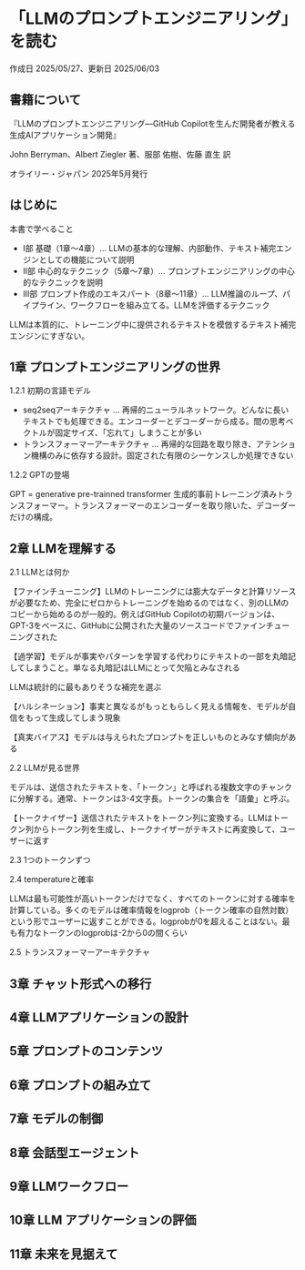 # 「LLMのプロンプトエンジニアリング」を読む

作成日 2025/05/27、更新日 2025/06/03

## 書籍について

『LLMのプロンプトエンジニアリング―GitHub Copilotを生んだ開発者が教える生成AIアプリケーション開発』

John Berryman、Albert Ziegler 著、服部 佑樹、佐藤 直生 訳

オライリー・ジャパン 2025年5月発行

## はじめに

本書で学べること

- I部 基礎（1章～4章）... LLMの基本的な理解、内部動作、テキスト補完エンジンとしての機能について説明
- II部 中心的なテクニック（5章～7章）... プロンプトエンジニアリングの中心的なテクニックを説明
- III部 プロンプト作成のエキスパート（8章～11章）... LLM推論のループ、パイプライン、ワークフローを組み立てる。LLMを評価するテクニック

LLMは本質的に、トレーニング中に提供されるテキストを模倣するテキスト補完エンジンにすぎない。

## 1章 プロンプトエンジニアリングの世界

1.2.1 初期の言語モデル

- seq2seqアーキテクチャ ... 再帰的ニューラルネットワーク。どんなに長いテキストでも処理できる。エンコーダーとデコーダーから成る。間の思考ベクトルが固定サイズ、「忘れて」しまうことが多い
- トランスフォーマーアーキテクチャ ... 再帰的な回路を取り除き、アテンション機構のみに依存する設計。固定された有限のシーケンスしか処理できない

1.2.2 GPTの登場

GPT = generative pre-trainned transformer 生成的事前トレーニング済みトランスフォーマー。トランスフォーマーのエンコーダーを取り除いた、デコーダーだけの構成。

## 2章 LLMを理解する

2.1 LLMとは何か

【ファインチューニング】LLMのトレーニングには膨大なデータと計算リソースが必要なため、完全にゼロからトレーニングを始めるのではなく、別のLLMのコピーから始めるのが一般的。例えばGitHub Copilotの初期バージョンは、GPT-3をベースに、GitHubに公開された大量のソースコードでファインチューニングされた

【過学習】モデルが事実やパターンを学習する代わりにテキストの一部を丸暗記してしまうこと。単なる丸暗記はLLMにとって欠陥とみなされる

LLMは統計的に最もありそうな補完を選ぶ

【ハルシネーション】事実と異なるがもっともらしく見える情報を、モデルが自信をもって生成してしまう現象

【真実バイアス】モデルは与えられたプロンプトを正しいものとみなす傾向がある

2.2 LLMが見る世界

モデルは、送信されたテキストを、「トークン」と呼ばれる複数文字のチャンクに分解する。通常、トークンは3-4文字長。トークンの集合を「語彙」と呼ぶ。

【トークナイザー】送信されたテキストをトークン列に変換する。LLMはトークン列からトークン列を生成し、トークナイザーがテキストに再変換して、ユーザーに返す

2.3 1つのトークンずつ

2.4 temperatureと確率

LLMは最も可能性が高いトークンだけでなく、すべてのトークンに対する確率を計算している。多くのモデルは確率情報をlogprob（トークン確率の自然対数）という形でユーザーに返すことができる。logprobが0を超えることはない。最も有力なトークンのlogprobは-2から0の間くらい

2.5 トランスフォーマーアーキテクチャ

## 3章 チャット形式への移行

## 4章 LLMアプリケーションの設計

## 5章 プロンプトのコンテンツ

## 6章 プロンプトの組み立て

## 7章 モデルの制御

## 8章 会話型エージェント

## 9章 LLMワークフロー

## 10章 LLM アプリケーションの評価

## 11章 未来を見据えて
